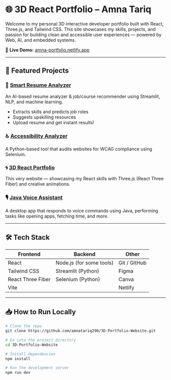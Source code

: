 # 🌐 3D React Portfolio – Amna Tariq

Welcome to my personal 3D interactive developer portfolio built with React, Three.js, and Tailwind CSS. This site showcases my skills, projects, and passion for building clean and accessible user experiences — powered by Web, AI, and embedded systems.

🔗 **Live Demo:** [amna-portfolio.netlify.app](https://amna-portfolio.netlify.app)

---

## 📌 Featured Projects

### 🧠 [Smart Resume Analyzer](https://smart-ai-resume-analyzer-and-job-recommender-fazmmgt5gzjjt6q65.streamlit.app/)
An AI-based resume analyzer & job/course recommender using Streamlit, NLP, and machine learning.
- Extracts skills and predicts job roles
- Suggests upskilling resources
- Upload resume and get instant results!

### ♿ [Accessibility Analyzer](https://github.com/amnatariq290/Accessibility-Analyzer)
A Python-based tool that audits websites for WCAG compliance using Selenium.

### 🌀 [3D React Portfolio](https://amna-portfolio.netlify.app/)
This very website — showcasing my React skills with Three.js (React Three Fiber) and creative animations.

### 🎙️ [Java Voice Assistant](https://github.com/amnatariq290/Java-Voice-Assistant)
A desktop app that responds to voice commands using Java, performing tasks like opening apps, fetching time, and more.

---

## 🛠️ Tech Stack

| Frontend | Backend | Other |
|----------|---------|-------|
| React    | Node.js (for some tools) | Git / GitHub |
| Tailwind CSS | Streamlit (Python) | Figma |
| React Three Fiber | Selenium (Python) | Canva |
| Vite     |        | Netlify |

---

## 📥 How to Run Locally

```bash
# Clone the repo
git clone https://github.com/amnatariq290/3D-Portfolio-Website.git

# Go into the project directory
cd 3D-Portfolio-Website

# Install dependencies
npm install

# Run the development server
npm run dev



